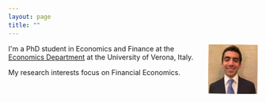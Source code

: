 ```yaml
---
layout: page
title: ""
---
```


<img src="foto Linkedin copia 2.jpg" align="right" width="100"/>

I'm a PhD student in Economics and Finance at the [Economics Department](https://www.dse.univr.it) at the University of Verona, Italy. 

My research interests focus on Financial Economics.

